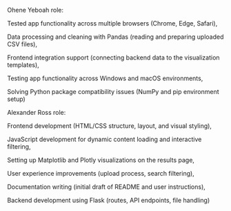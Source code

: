Ohene Yeboah role:

Tested app functionality across multiple browsers (Chrome, Edge, Safari),

Data processing and cleaning with Pandas (reading and preparing uploaded CSV files),

Frontend integration support (connecting backend data to the visualization templates),

Testing app functionality across Windows and macOS environments,

Solving Python package compatibility issues (NumPy and pip environment setup)



Alexander Ross role:


Frontend development (HTML/CSS structure, layout, and visual styling),

JavaScript development for dynamic content loading and interactive filtering,

Setting up Matplotlib and Plotly visualizations on the results page,

User experience improvements (upload process, search filtering),

Documentation writing (initial draft of README and user instructions),

Backend development using Flask (routes, API endpoints, file handling)





